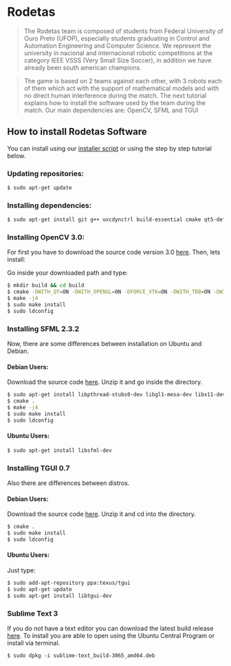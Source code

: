 # Rodetas

> The Rodetas team is composed of students from Federal University of Ouro Preto (UFOP), especially students graduating in Control and Automation Engineering and Computer Science. We represent the university in nacional and internacional robotic competitions at the category IEEE VSSS (Very Small Size Soccer), in addition we have already been south american champions.

> The game is based on 2 teams against each other, with 3 robots each of them which act with the support of mathematical models and with no direct human interference during the match. The next tutorial explains how to install the software used by the team during the match. Our main dependencies are: OpenCV, SFML and TGUI

## How to install Rodetas Software

You can install using our [installer script](https://www.dropbox.com/s/0nr1ewfklxafvwa/configure.sh?dl=0) or using the step by step tutorial below.

### Updating repositories:
```sh
$ sudo apt-get update
```

### Installing dependencies:
```sh
$ sudo apt-get install git g++ uvcdynctrl build-essential cmake qt5-default libvtk6-dev zlib1g-dev libjpeg-dev libwebp-dev libpng-dev libtiff5-dev libjasper-dev libopenexr-dev libgdal-dev libdc1394-22-dev libavcodec-dev libavformat-dev libswscale-dev libtheora-dev libvorbis-dev libxvidcore-dev libx264-dev yasm libopencore-amrnb-dev libopencore-amrwb-dev libv4l-dev libxine2-dev libtbb-dev libeigen3-dev arduino-mk freeglut3-dev
```

### Installing OpenCV 3.0:
For first you have to download the source code version 3.0 [here](https://codeload.github.com/opencv/opencv/zip/3.0.0).
Then, lets install:

Go inside your downloaded path and type:
```sh
$ mkdir build && cd build
$ cmake -DWITH_QT=ON -DWITH_OPENGL=ON -DFORCE_VTK=ON -DWITH_TBB=ON -DWITH_GDAL=ON -DWITH_XINE=ON DBUILD_EXAMPLES=ON -D WITH_IPP=OFF ..
$ make -j4
$ sudo make install
$ sudo ldconfig
```
### Installing SFML 2.3.2
Now, there are some differences between installation on Ubuntu and Debian.
#### Debian Users:
Download the source code [here](http://mirror1.sfml-dev.org/files/SFML-2.3.2-linux-gcc-64-bit.tar.gz). Unzip it and go inside the directory.
```sh
$ sudo apt-get install libpthread-stubs0-dev libgl1-mesa-dev libx11-dev libxrandr-dev libfreetype6-dev libglew1.5-dev libsndfile1-dev libopenal-dev sudo libxcb-image0 libxcb-image0-dev libudev-dev libgudev-1.0-0
$ cmake .
$ make -j4
$ sudo make install
$ sudo ldconfig
```

#### Ubuntu Users:
```sh
$ sudo apt-get install libsfml-dev
```

### Installing TGUI 0.7
Also there are differences between distros.
#### Debian Users:
Download the source code [here](https://codeload.github.com/texus/TGUI/zip/0.7.1). Unzip it and cd into the directory.
```sh
$ cmake .
$ sudo make install
$ sudo ldconfig
```
#### Ubuntu Users:
Just type:
```sh
$ sudo add-apt-repository ppa:texus/tgui
$ sudo apt-get update
$ sudo apt-get install libtgui-dev
```

### Sublime Text 3
If you do not have a text editor you can download the latest build release [here](http://www.sublimetext.com/3). To install you are able to open using the Ubuntu Central Program or install via terminal.
```
$ sudo dpkg -i sublime-text_build-3065_amd64.deb
```